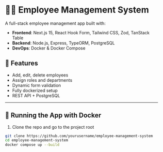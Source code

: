 # 🧑‍💼 Employee Management System

A full-stack employee management app built with:

- **Frontend**: Next.js 15, React Hook Form, Tailwind CSS, Zod, TanStack Table
- **Backend**: Node.js, Express, TypeORM, PostgreSQL
- **DevOps**: Docker & Docker Compose

## 🧰 Features

- Add, edit, delete employees
- Assign roles and departments
- Dynamic form validation
- Fully dockerized setup
- REST API + PostgreSQL

---

## 🐳 Running the App with Docker

1. Clone the repo and go to the project root

```bash
git clone https://github.com/yourusername/employee-management-system
cd employee-management-system
docker compose up --build
```

